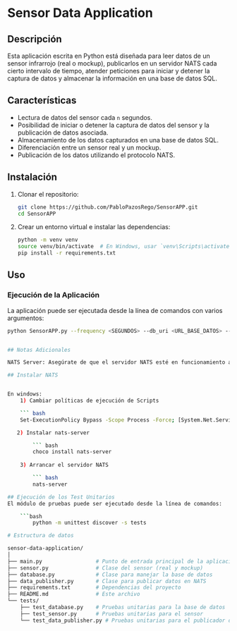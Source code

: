# Sensor Data Application

## Descripción

Esta aplicación escrita en Python está diseñada para leer datos de un sensor infrarrojo (real o mockup), publicarlos en un servidor NATS cada cierto intervalo de tiempo, atender peticiones para iniciar y detener la captura de datos y almacenar la información en una base de datos SQL.

## Características

- Lectura de datos del sensor cada `n` segundos.
- Posibilidad de iniciar o detener la captura de datos del sensor y la publicación de datos asociada.
- Almacenamiento de los datos capturados en una base de datos SQL.
- Diferenciación entre un sensor real y un mockup.
- Publicación de los datos utilizando el protocolo NATS.

## Instalación

1. Clonar el repositorio:

    ```bash
    git clone https://github.com/PabloPazosRego/SensorAPP.git
    cd SensorAPP
    ```

2. Crear un entorno virtual e instalar las dependencias:

    ```bash
    python -m venv venv
    source venv/bin/activate  # En Windows, usar `venv\Scripts\activate`
    pip install -r requirements.txt
    ```

## Uso

### Ejecución de la Aplicación

La aplicación puede ser ejecutada desde la línea de comandos con varios argumentos:

```bash
python SensorAPP.py --frequency <SEGUNDOS> --db_uri <URL_BASE_DATOS> --sensor_type <REAL/MOCKUP> --serial_port <PUERTO_SERIE_SENSOR>


## Notas Adicionales

NATS Server: Asegúrate de que el servidor NATS esté en funcionamiento antes de ejecutar la aplicación.

## Instalar NATS


En windows: 
    1) Cambiar políticas de ejecución de Scripts

    ``` bash
    Set-ExecutionPolicy Bypass -Scope Process -Force; [System.Net.ServicePointManager]::SecurityProtocol = [System.Net.ServicePointManager]::SecurityProtocol -bor 3072; iex ((New-Object System.Net.WebClient).DownloadString('https://community.chocolatey.org/install.ps1'))

   2) Instalar nats-server

        ``` bash
        choco install nats-server
    
    3) Arrancar el servidor NATS

        ``` bash
        nats-server

## Ejecución de los Test Unitarios
El módulo de pruebas puede ser ejecutado desde la línea de comandos:

    ```bash
        python -m unittest discover -s tests

# Estructura de datos

sensor-data-application/
│
├── main.py                 # Punto de entrada principal de la aplicación
├── sensor.py               # Clase del sensor (real y mockup)
├── database.py             # Clase para manejar la base de datos
├── data_publisher.py       # Clase para publicar datos en NATS
├── requirements.txt        # Dependencias del proyecto
├── README.md               # Este archivo
└── tests/
    ├── test_database.py    # Pruebas unitarias para la base de datos
    ├── test_sensor.py      # Pruebas unitarias para el sensor
    └── test_data_publisher.py # Pruebas unitarias para el publicador de datos



